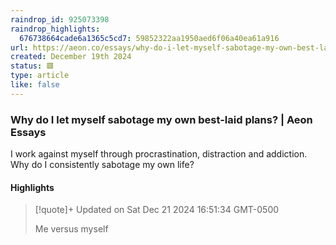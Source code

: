 ```yaml
---
raindrop_id: 925073398
raindrop_highlights:
  676738664cade6a1365c5cd7: 59852322aa1950aed6f06a40ea61a916
url: https://aeon.co/essays/why-do-i-let-myself-sabotage-my-own-best-laid-plans
created: December 19th 2024
status: 🟥
type: article
like: false
---
```



### Why do I let myself sabotage my own best-laid plans? | Aeon Essays

I work against myself through procrastination, distraction and addiction. Why do I consistently sabotage my own life?

#### Highlights

> [!quote]+ Updated on Sat Dec 21 2024 16:51:34 GMT-0500
>
> Me versus myself
